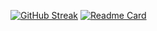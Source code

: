 [![GitHub Streak](https://github-readme-streak-stats.herokuapp.com/?user=DenverCoder1)](https://git.io/streak-stats)
[![Readme Card](https://github-readme-stats.vercel.app/api/pin/?username=anuraghazra&repo=github-readme-stats)](https://github.com/vestell/AspireDSC)
